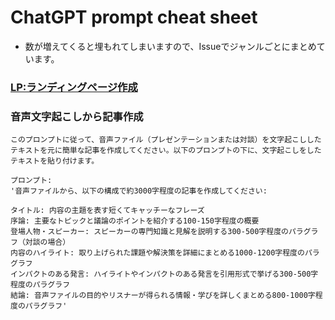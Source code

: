 # ChatGPT prompt cheat sheet
- 数が増えてくると埋もれてしまいますので、Issueでジャンルごとにまとめています。

### [LP:ランディングページ作成](https://github.com/Ratescale/chatgpt_prompt/issues/1)


### 音声文字起こしから記事作成
```
このプロンプトに従って、音声ファイル（プレゼンテーションまたは対談）を文字起こししたテキストを元に簡単な記事を作成してください。以下のプロンプトの下に、文字起こしをしたテキストを貼り付けます。

プロンプト:
'音声ファイルから、以下の構成で約3000字程度の記事を作成してください:

タイトル: 内容の主題を表す短くてキャッチーなフレーズ
序論: 主要なトピックと議論のポイントを紹介する100-150字程度の概要
登場人物・スピーカー: スピーカーの専門知識と見解を説明する300-500字程度のパラグラフ（対談の場合）
内容のハイライト: 取り上げられた課題や解決策を詳細にまとめる1000-1200字程度のパラグラフ
インパクトのある発言: ハイライトやインパクトのある発言を引用形式で挙げる300-500字程度のパラグラフ
結論: 音声ファイルの目的やリスナーが得られる情報・学びを詳しくまとめる800-1000字程度のパラグラフ'
```
